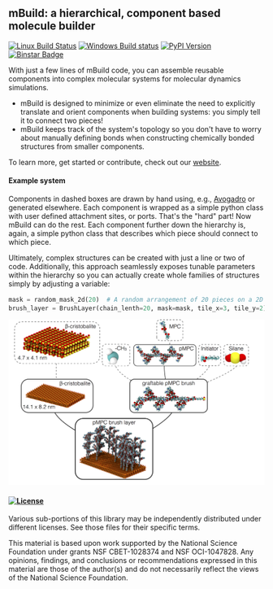 ## mBuild: a hierarchical, component based molecule builder

[![Linux Build Status](https://travis-ci.org/iModels/mbuild.svg?branch=master)](https://travis-ci.org/iModels/mbuild)
[![Windows Build status](https://ci.appveyor.com/api/projects/status/x4aiyeio2c1xf3vx/branch/master?svg=true)](https://ci.appveyor.com/project/ctk3b/mbuild-o0viu/branch/master)
[![PyPI Version](https://badge.fury.io/py/mbuild.svg)](https://pypi.python.org/pypi/mbuild)
[![Binstar Badge](https://anaconda.org/imodels/mbuild/badges/version.svg)](https://anaconda.org/imodels/mbuild)

With just a few lines of mBuild code, you can assemble reusable components into
complex molecular systems for molecular dynamics simulations.

* mBuild is designed to minimize or even eliminate the need to explicitly translate and
  orient components when building systems: you simply tell it to connect two
  pieces!
* mBuild keeps track of the system's topology so you don't have to
  worry about manually defining bonds when constructing chemically bonded
  structures from smaller components.

To learn more, get started or contribute, check out our [website](http://imodels.github.io/mbuild/).

#### Example system

Components in dashed boxes are drawn by hand using, e.g.,
[Avogadro](http://avogadro.cc/wiki/Main_Page) or generated elsewhere. Each
component is wrapped as a simple python class with user defined attachment
sites, or ports. That's the "hard" part! Now mBuild can do the rest. Each component
further down the hierarchy is, again, a simple python class that describes
which piece should connect to which piece.

Ultimately, complex structures can be created with just a line or two
of code. Additionally, this approach seamlessly exposes tunable parameters within
the hierarchy so you can actually create whole families of structures simply
by adjusting a variable:

```python
mask = random_mask_2d(20)  # A random arrangement of 20 pieces on a 2D surface.
brush_layer = BrushLayer(chain_lenth=20, mask=mask, tile_x=3, tile_y=2)
```

![Zwitterionic brushes on beta-cristobalite substrate](docs/images/pmpc.png)


#### [![License](https://img.shields.io/badge/license-MIT-blue.svg)](http://opensource.org/licenses/MIT)

Various sub-portions of this library may be independently distributed under
different licenses. See those files for their specific terms.

This material is based upon work supported by the National Science Foundation under grants NSF CBET-1028374 and NSF OCI-1047828. Any opinions, findings, and conclusions or recommendations expressed in this material are those of the author(s) and do not necessarily reflect the views of the National Science Foundation.
